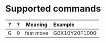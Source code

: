 # Supported commands

| ? | ? | Meaning           | Example  |
| - | - |:-----------------:| :--------|
| G | 0 | fast move         | G0X10Y20F1000 |

